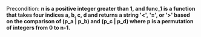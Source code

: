 Precondition: **n is a positive integer greater than 1, and func_1 is a function that takes four indices a, b, c, d and returns a string '<', '=', or '>' based on the comparison of (p_a | p_b) and (p_c | p_d) where p is a permutation of integers from 0 to n-1.**